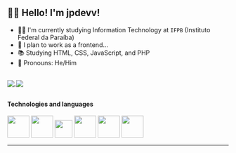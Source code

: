 ## 👨‍💻 Hello! I'm jpdevv!

- 👨‍🎓 I'm currently studying Information Technology at `IFPB` (Instituto Federal da Paraíba)
- 💼 I plan to work as a frontend...
- 📚 Studying HTML, CSS, JavaScript, and PHP
- 👦 Pronouns: He/Him

##

<a href="https://github.com/jpdevv">
  <img align="center" src="https://github-readme-stats.vercel.app/api?username=jpdevv&count_private=true&theme=transparent&show_icons=true&include_all_commits=true" />
</a>
<a href="https://github.com/jpdevv">
  <img align="center" src="https://github-readme-stats.vercel.app/api/top-langs/?username=jpdevv&layout=compact&theme=transparent" />
</a>

##

#### Technologies and languages

<div class="tech">
    <img src="https://cdn.jsdelivr.net/gh/devicons/devicon@latest/icons/html5/html5-original-wordmark.svg" height="50" width="50" />
    <img src="https://cdn.jsdelivr.net/gh/devicons/devicon@latest/icons/css3/css3-original-wordmark.svg" height="50" width="50" />
    <img src="https://cdn.jsdelivr.net/gh/devicons/devicon@latest/icons/javascript/javascript-original.svg" height="40" width="40" />
    <img src="https://cdn.jsdelivr.net/gh/devicons/devicon@latest/icons/java/java-original-wordmark.svg" height="50" width="50" />
    <img src="https://cdn.jsdelivr.net/gh/devicons/devicon@latest/icons/php/php-original.svg" height="50" width="50" />
    <img src="https://cdn.jsdelivr.net/gh/devicons/devicon@latest/icons/python/python-original-wordmark.svg" height="50" width="50" />
</div>

<hr>

